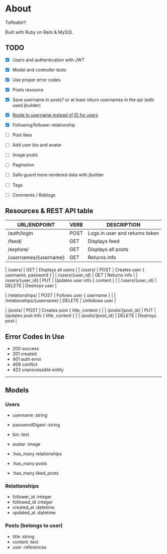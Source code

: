 
# About 
Toffeeblr!!

Built with Ruby on Rails & MySQL

## TODO
- [x] Users and authentication with JWT
- [x] Model and controller tests
- [x] Use proper error codes
- [x] Posts resource
- [x] Save username in posts? or at least return usernames in the api (edit: used jbuilder)
- [x] [Route to username instead of ID for users](https://stackoverflow.com/a/7735324)
- [x] Following/follower relationship
- [ ] Post likes
- [ ] Add user bio and avatar
- [ ] Image posts
- [ ] Pagination
- [ ] Safe-guard more rendered data with jbuilder
- [ ] Tags
- [ ] Comments / Reblogs


## Resources & REST API table
| URL/ENDPOINT              | VERB   | DESCRIPTION                          |
|---------------------------|--------|--------------------------------------|
| /auth/login               | POST   | Logs in user and returns token       |
| /feed/                    | GET    | Displays feed                        |
| /explore/                 | GET    | Displays all posts                   |
| /usernames/{username}     | GET    | Returns info                         |

| /users/                   | GET    | Displays all users                   |
| /users/                   | POST   | Creates user { username, password }  |
| /users/{user_id}          | GET    | Returns info                         |
| /users/{user_id}          | PUT    | Updates user info { content }        |
| /users/{user_id}          | DELETE | Destroys user                        |

| /relationships/           | POST   | Follows user { username }            |
| /relationships/{username} | DELETE | Unfollows user                       |

| /posts/                   | POST   | Creates post { title, content }      |
| /posts/{post_id}          | PUT    | Updates post info { title, content } |
| /posts/{post_id}          | DELETE | Destroys post                        |


## Error Codes In Use
- 200 success
- 201 created
- 401 auth error
- 409 conflict
- 422 unprocessible entity

--- 

## Models

### Users
- username :string
- passwordDigest :string
- bio :text
- avatar :image

- :has_many relationships
- :has_many posts
- :has_many liked_posts

### Relationships
- follower_id :integer
- followed_id :integer
- created_at :datetime
- updated_at :datetime

### Posts (belongs to user)
- title :string
- content :text
- user :references


